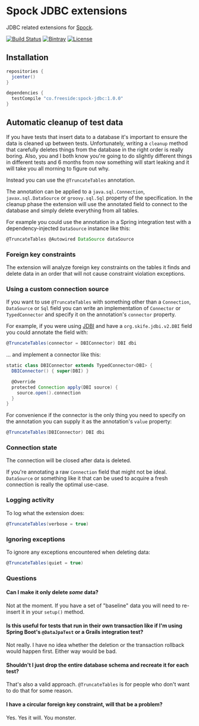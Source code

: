 # Spock JDBC extensions

JDBC related extensions for [Spock](http://spockframework.org).

[![Build Status](https://travis-ci.org/robfletcher/spock-jdbc.svg?branch=master)](https://travis-ci.org/robfletcher/spock-jdbc)
[![Bintray](https://img.shields.io/bintray/v/robfletcher/maven/spock-jdbc.svg?maxAge=2592000)](https://github.com/robfletcher/spock-jdbc)
[![License](https://img.shields.io/badge/license-Apache%202-blue.svg)](https://raw.githubusercontent.com/robfletcher/spock-jdbc/master/LICENSE)

## Installation

```groovy
repositories {
  jcenter()
}

dependencies {
  testCompile "co.freeside:spock-jdbc:1.0.0"
}
```

## Automatic cleanup of test data

If you have tests that insert data to a database it's important to ensure the data is cleaned up between tests.
Unfortunately, writing a `cleanup` method that carefully deletes things from the database in the right order is really boring.
Also, you and I both know you're going to do slightly different things in different tests and 6 months from now something will start leaking and it will take you all morning to figure out why.

Instead you can use the `@TruncateTables` annotation.

The annotation can be applied to a `java.sql.Connection`, `javax.sql.DataSource` or `groovy.sql.Sql` property of the specification.
In the cleanup phase the extension will use the annotated field to connect to the database and simply delete everything from all tables.

For example you could use the annotation in a Spring integration test with a dependency-injected `DataSource` instance like this:

```groovy
@TruncateTables @Autowired DataSource dataSource
```

### Foreign key constraints

The extension will analyze foreign key constraints on the tables it finds and delete data in an order that will not cause constraint violation exceptions.

### Using a custom connection source

If you want to use `@TruncateTables` with something other than a `Connection`, `DataSource` or `Sql` field you can write an implementation of `Connector` or `TypedConnector` and specify it on the annotation's `connector` property.

For example, if you were using [JDBI](http://jdbi.org/) and have a `org.skife.jdbi.v2.DBI` field you could annotate the field with:

```groovy
@TruncateTables(connector = DBIConnector) DBI dbi
```

… and implement a connector like this:

```groovy
static class DBIConnector extends TypedConnector<DBI> {
  DBIConnector() { super(DBI) }

  @Override
  protected Connection apply(DBI source) {
    source.open().connection
  }
}
```

For convenience if the connector is the only thing you need to specify on the annotation you can supply it as the annotation's `value` property:

```groovy
@TruncateTables(DBIConnector) DBI dbi
```

### Connection state

The connection will be closed after data is deleted.

If you're annotating a raw `Connection` field that might not be ideal.
`DataSource` or something like it that can be used to acquire a fresh connection is really the optimal use-case.

### Logging activity

To log what the extension does:

```groovy
@TruncateTables(verbose = true)
```

### Ignoring exceptions

To ignore any exceptions encountered when deleting data:
 
```groovy
@TruncateTables(quiet = true)
```
### Questions

#### Can I make it only delete _some_ data?

Not at the moment.
If you have a set of "baseline" data you will need to re-insert it in your `setup()` method.

#### Is this useful for tests that run in their own transaction like if I'm using Spring Boot's `@DataJpaTest` or a Grails integration test?

Not really.
I have no idea whether the deletion or the transaction rollback would happen first.
Either way would be bad.

#### Shouldn't I just drop the entire database schema and recreate it for each test?

That's also a valid approach.
`@TruncateTables` is for people who don't want to do that for some reason.

#### I have a circular foreign key constraint, will that be a problem?

Yes. 
Yes it will. 
You monster.
